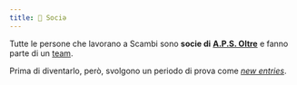 ```yaml
---
title: 🙋 Sociə
---
```

Tutte le persone che lavorano a Scambi sono **socie di** [**A.P.S. Oltre**](/associazione) e fanno parte di un [team](/teams).

Prima di diventarlo, però, svolgono un periodo di prova come [_new entries_](new-entry.md).